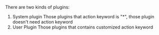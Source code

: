 ﻿There are two kinds of plugins:
1. System plugin
	Those plugins that action keyword is "*", those plugin doesn't need action keyword
2. User Plugin
	Those plugins that contains customized action keyword
